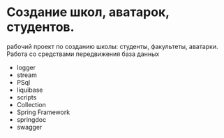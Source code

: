 # Создание школ, аватарок, студентов.
рабочий проект по созданию школы: студенты, факультеты, аватарки. Работа со средствами передвижения база данных

- logger
- stream
- PSql
- liquibase
- scripts
- Collection
- Spring Framework
- springdoc
- swagger
